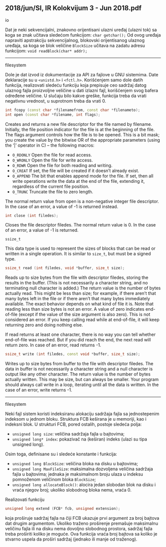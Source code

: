 2018/jun/SI, IR Kolokvijum 3 - Jun 2018.pdf
--------------------------------------------------------------------------------
io

Dat je neki sekvencijalni, znakovno orijentisani ulazni uređaj (ulazni tok) sa koga se znak
učitava sledećom funkcijom:
`char getchar();`
Od ovog uređaja napraviti apstrakciju sekvencijalnog, blokovski orijentisanog ulaznog
uređaja, sa koga se blok veličine `BlockSize` učitava na zadatu adresu funkcijom:
`void readBlock(char* addr);`

--------------------------------------------------------------------------------
filesystem

Dole je dat izvod iz dokumentacije za API za fajlove u GNU sistemima. Date deklaracije su u
`<unistd.h>` i `<fctl.h>`. Korišćenjem samo dole datih funkcija, realizovati sledeću funkciju
koja prepisuje ceo sadržaj datog ulaznog fajla proizvoljne veličine u dati izlazni fajl,
korišćenjem svog bafera određene veličine. U slučaju bilo kakve greške, funkcija treba da
vrati negativnu vrednost, u suprotnom treba da vrati 0.
```cpp
int fcopy (const char *filenamefrom, const char *filenameto);
int open (const char *filename, int flags);
```

Creates and returns a new file descriptor for the file named by filename. Initially, the file position indicator for
the file is at the beginning of the file.  The flags argument controls how the file is to be opened. This is a bit
mask; you create the value by the bitwise OR of the appropriate parameters (using the ‘|’ operator in C) – the
following macros:

* `O_RDONLY` Open the file for read access.
* `O_WRONLY` Open the file for write access.
* `O_RDWR`  Open the file for both reading and writing.
* `O_CREAT` If set, the file will be created if it doesn’t already exist.
* `O_APPEND` The bit that enables append mode for the file. If set, then all write operations write the
data at the end of the file, extending it, regardless of the current file position.
* `O_TRUNC` Truncate the file to zero length.

The normal return value from open is a non-negative integer file descriptor. In the case of an error, a value of -1
is returned instead.
```cpp
int close (int filedes);
```
Closes the file descriptor filedes.    The normal return value is 0.  In the case of an error,  a value of -1 is
returned.

`ssize_t`

This data type is used to represent the sizes of blocks that can be read or written in a single operation.  It is
similar to `size_t`, but must be a signed type.
```cpp
ssize_t read (int filedes, void *buffer, size_t size);
```
Reads up to size bytes from the file with descriptor filedes,  storing the results in the buffer.  (This is not
necessarily a character string, and no terminating null character is added.)
The return value is the number of bytes actually read. This might be less than size; for example, if there aren’t
that many bytes left in the file or if there aren’t that many bytes immediately available. The exact behavior
depends on what kind of file it is. Note that reading less than size bytes is not an error.
A value of zero indicates end-of-file (except if the value of the size argument is also zero).  This is not
considered an error. If you keep calling read while at end-of-file,  it will keep returning zero and doing nothing
else.

If read returns at least one character, there is no way you can tell whether end-of-file was reached. But if you
did reach the end, the next read will return zero. In case of an error, read returns -1.
```cpp
ssize_t write (int filedes, const void *buffer, size_t size);
```
Writes up to size bytes from buffer to the file with descriptor filedes. The data in buffer is not necessarily
a character string and a null character is output like any other character.
The return value is the number of bytes actually written.  This may be size,  but can always be smaller.   Your
program should always call write in a loop, iterating until all the data is written. In the case of an error, write
returns -1.

--------------------------------------------------------------------------------
filesystem

Neki fajl sistem koristi indeksiranu alokaciju sadržaja fajla sa jednostepenim indeksom u
jednom bloku. Struktura FCB keširana je u memoriji, kao i indeksni blok. U strukturi FCB,
pored ostalih, postoje sledeća polja:

- `unsigned long size`: veličina sadržaja fajla u bajtovima;
- `unsigned long* index`:  pokazivač na (keširan) indeks (ulazi su tipa unsigned long).

Osim toga, definisane su i sledeće konstante i funkcija:

- `unsigned long BlockSize`: veličina bloka na disku u bajtovima;
- `unsigned long MaxFileSize`: maksimalna dozvoljena veličina sadržaja fajla u
bajtovima;  jednaka je maksimalnom broju ulaza u indeksu pomnoženom veličinom
bloka `BlockSize`;
- `unsigned long allocateBlock()`:  alocira jedan slobodan blok na disku i vraća
njegov broj; ukoliko slobodnog bloka nema, vraća 0.

Realizovati funkciju
```cpp
unsigned long extend (FCB* fcb, unsigned extension);
```
koja proširuje sadržaj fajla na čiji FCB ukazuje prvi argument za broj bajtova dat drugim
argumentom.  Ukoliko traženo proširenje premašuje maksimalnu veličinu fajla ili na disku
nema dovoljno slobodnog prostora, sadržaj fajla treba proširiti koliko je moguće. Ova funkcija
vraća broj bajtova sa koliko je stvarno uspela da proširi sadržaj (jednako ili manje od
traženog).
